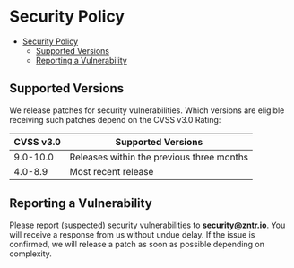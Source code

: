 # Security Policy

- [Security Policy](#security-policy)
  - [Supported Versions](#supported-versions)
  - [Reporting a Vulnerability](#reporting-a-vulnerability)

## Supported Versions

We release patches for security vulnerabilities. Which versions are eligible
receiving such patches depend on the CVSS v3.0 Rating:

| CVSS v3.0 | Supported Versions                        |
| --------- | ----------------------------------------- |
| 9.0-10.0  | Releases within the previous three months |
| 4.0-8.9   | Most recent release                       |

## Reporting a Vulnerability

Please report (suspected) security vulnerabilities to
**[security@zntr.io](mailto:security@zntr.io)**. You will
receive a response from us without undue delay. If the issue is confirmed,
we will release a patch as soon as possible depending on complexity.
